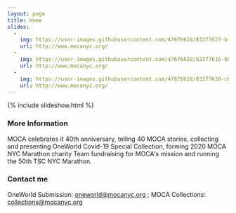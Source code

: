 ```yaml
---
layout: page
title: Home  
slides:
  -
    img: https://user-images.githubusercontent.com/47676628/83377627-bf09b700-a408-11ea-9ba6-6df690305d35.jpg
    url: http://www.mocanyc.org/
  -
    img: https://user-images.githubusercontent.com/47676628/83377616-b0230480-a408-11ea-850a-50599e50c664.jpg
    url: http://www.mocanyc.org/
  -
    img: https://user-images.githubusercontent.com/47676628/83377638-c630c500-a408-11ea-9a82-bef0a7c060ca.jpg
    url: http://www.mocanyc.org/
---
```


{% include slideshow.html %}

### More Information

MOCA celebrates it 40th anniversary, telling 40 MOCA stories, collecting and presenting OneWorld Covid-19 Special Collection, forming 2020 MOCA NYC Marathon charity Team fundraising for MOCA's mission and running the 50th TSC NYC Marathon.

### Contact me

OneWorld Submission:
[oneworld@mocanyc.org](mailto:oneworld@mocanyc.org)
; MOCA Collections:
[collections@mocanyc.org](mailto:collections@mocanyc.org)
